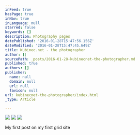 ```yaml
---
inFeed: true
hasPage: true
inNav: true
inLanguage: null
starred: false
keywords: []
description: Photography pages
datePublished: '2016-01-28T15:47:56.156Z'
dateModified: '2016-01-28T15:47:45.649Z'
title: Kubinec.net - the photographer
author: []
sourcePath: _posts/2016-01-28-kubinecnet-the-photographer.md
published: true
authors: []
publisher:
  name: null
  domain: null
  url: null
  favicon: null
url: kubinecnet-the-photographer/index.html
_type: Article

---
```

![](https://the-grid-user-content.s3-us-west-2.amazonaws.com/4901825c-f13e-4962-82fe-941f19c4de13.jpg)
![](https://the-grid-user-content.s3-us-west-2.amazonaws.com/a255b450-7295-47aa-9f1c-509a1693a569.jpg)
![](https://the-grid-user-content.s3-us-west-2.amazonaws.com/03d62110-e849-4bfa-a7ca-9cbaf43edd9b.jpg)

My first post on my first grid site